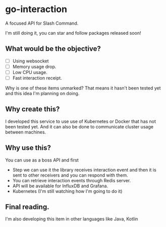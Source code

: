 # go-interaction
A focused API for Slash Command.



I'm still doing it, you can star and follow packages released soon! 


## What would be the objective?
- [ ] Using websocket
- [ ] Memory usage drop.
- [ ] Low CPU usage.
- [ ] Fast interaction receipt.

Why is one of these items unmarked? That means it hasn't been tested yet and this idea I'm planning on doing.

## Why create this?
I developed this service to use use of Kubernetes or Docker that has not been tested yet. And it can also be done to communicate cluster usage between machines. 

## Why use this?
You can use as a boss API and first 
- Step we can use it the library receives interaction event and then it is sent to other receivers and you can respond with them.
- You can retrieve interaction events through Redis server.
- API will be available for InfluxDB and Grafana.
- Kubernetes (I'm still watching how I'm going to do it)

## Final reading.
I'm also developing this item in other languages like Java, Kotlin

